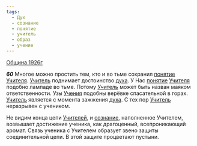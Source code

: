```yaml
---
tags:
  - Дух
  - сознание
  - понятие
  - учитель
  - образ
  - учение
---
```


[Община 1926г](https://127.0.0.1:4002/agni/1926)

___60___
Многое можно простить тем, кто и во тьме сохранил [понятие](../../../tags/#понятие) [Учителя](../../../tags/#учитель). [Учитель](../../../tags/#учитель) поднимает достоинство [духа](../../../tags/#Дух). У Нас [понятие](../../../tags/#понятие) [Учителя](../../../tags/#учитель) подобно лампаде во тьме. Потому [Учитель](../../../tags/#учитель) может быть назван маяком ответственности. Узы [Учения](../../../tags/#учение) подобны верёвке спасательной в горах. [Учитель](../../../tags/#учитель) является с момента зажжения [духа](../../../tags/#Дух). С тех пор [Учитель](../../../tags/#учитель) неразрывен с учеником.   

Не видим конца цепи [Учителей](../../../tags/#учитель), и [сознание](../../../tags/#сознание), наполненное Учителем, возвышает достижение ученика, как драгоценный, всепроникающий аромат. Связь ученика с Учителем образует звено защиты соединительной цепи. В этой защите процветают пустыни.   

